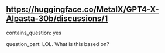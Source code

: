 ## https://huggingface.co/MetaIX/GPT4-X-Alpasta-30b/discussions/1

contains_question: yes

question_part: LOL. What is this based on?